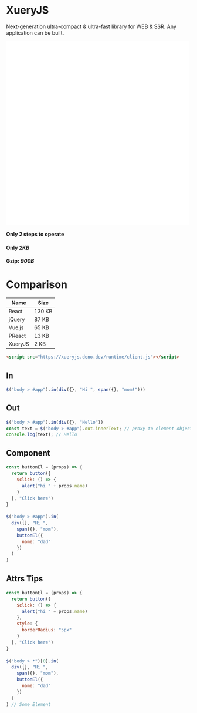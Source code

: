 # XueryJS
Next-generation ultra-compact &amp; ultra-fast library for WEB & SSR.
Any application can be built.

![icon](./assets/Xuery.png)

**Only 2 steps to operate**

#### Only *2KB*
#### Gzip: *900B*

# Comparison

|Name|Size|
|---|---|
|React|130 KB|
|jQuery|87 KB|
|Vue.js|65 KB|
|PReact|13 KB|
|XueryJS|2 KB|

```html
<script src="https://xueryjs.deno.dev/runtime/client.js"></script>
```

## In

```js
$("body > #app").in(div({}, "Hi ", span({}, "mom!")))
```

## Out
```js
$("body > #app").in(div({}, "Hello"))
const text = $("body > #app").out.innerText; // proxy to element object
console.log(text); // Hello
```

## Component
```js
const buttonEl = (props) => {
  return button({
    $click: () => {
      alert("hi " + props.name)
    }
  }, "Click here")
}

$("body > #app").in(
  div({}, "Hi ",
    span({}, "mom"),
    buttonEl({
      name: "dad"
    })
  )
)
```

## Attrs Tips

```js
const buttonEl = (props) => {
  return button({
    $click: () => {
      alert("hi " + props.name)
    },
    style: {
      borderRadius: "5px"
    }
  }, "Click here")
}

$("body > *")[0].in(
  div({}, "Hi ",
    span({}, "mom"),
    buttonEl({
      name: "dad"
    })
  )
) // Some Element
```


